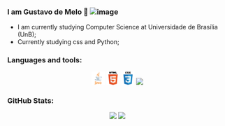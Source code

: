 ### I am Gustavo de Melo 👋  ![image](https://github.com/gustavomelofr/gustavomelofr/assets/157622711/b9c98a58-725e-4a10-9f6b-f6cd71df39c0)

- I am currently studying Computer Science at Universidade de Brasília (UnB);
- Currently studying css and Python;

### **Languages and tools:**
<div align = "Center">
<code><img height="30" src="https://raw.githubusercontent.com/github/explore/80688e429a7d4ef2fca1e82350fe8e3517d3494d/topics/java/java.png"></code>
<code><img height="30" src="https://raw.githubusercontent.com/github/explore/80688e429a7d4ef2fca1e82350fe8e3517d3494d/topics/html/html.png"></code>
<code><img height="30" src="https://raw.githubusercontent.com/github/explore/80688e429a7d4ef2fca1e82350fe8e3517d3494d/topics/css/css.png"></code>
<code><img height="30" src="https://raw.githubusercontent.com/jmnote/z-icons/master/svg/python.svg"></code>
</div>

### GitHub Stats:
<div align="center" margin-top="50px">
<img height="150em" src="https://github-readme-stats.vercel.app/api?username=gustavomelofr&show_icons=true&theme=dark&include_all_commits=true&count_private=true"/>
<img height="150em" src="https://github-readme-stats.vercel.app/api/top-langs/?username=gustavomelofr&layout=compact&langs_count=8&theme=dark&hide_progress=true"/>
</div>




